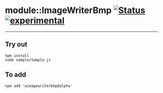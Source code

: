 
# module::ImageWriterBmp  [![Status](https://github.com/Wandalen/wImageWriterBmp/workflows/Test/badge.svg)](https://github.com/Wandalen/wImageWriterBmp/actions?query=workflow%3ATest) [![experimental](https://img.shields.io/badge/stability-experimental-orange.svg)](https://github.com/emersion/stability-badges#experimental)

___

## Try out
```
npm install
node sample/Sample.js
```

## To add
```
npm add 'wimagewriterbmp@alpha'
```

